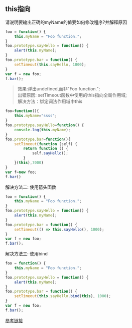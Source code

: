 this指向
-------
请说明要输出正确的myName的值要如何修改程序?并解释原因
```js
foo = function() {
	this.myName = "Foo function.";
}
foo.prototype.sayHello = function() {
	alert(this.myName);
}
foo.prototype.bar = function() {
	setTimeout(this.sayHello, 1000);
}
var f = new foo;
f.bar();
```
> 效果:弹出undefined,而非"Foo function.";  
> 出错原因: setTimeout函数中使用的this指向全局作用域;  
> 解决方法：绑定词法作用域中this  
```js
foo=function(){
	this.myName="ssss";
}
foo.prototype.sayHello=function() {
	console.log(this.myName);
}
foo.prototype.bar=function(){
	setTimeout(function (self) {
		return function () {
			self.sayHello();
		}
	}(this),7000)
}
var f=new foo;
f.bar()
```
解决方法二: 使用箭头函数
```js
foo = function() {
	this.myName = "Foo function.";
}
foo.prototype.sayHello = function() {
	alert(this.myName);
}
foo.prototype.bar = function() {
	setTimeout(() => this.sayHello(), 1000);
}
var f = new foo;
f.bar();
```

解决方法三: 使用bind
```js
foo = function() {
	this.myName = "Foo function.";
}
foo.prototype.sayHello = function() {
	alert(this.myName);
}
foo.prototype.bar = function() {
	setTimeout(this.sayHello.bind(this), 1000);
}
var f = new foo;
f.bar();
```
[参考链接](http://zhidao.baidu.com/link?url=zBRGLszzd7s7B-C8yNYCk6y03GJ63rlp-Wte27GdYiEeARCrLSSkcsNhKf4WV5lK2UeVJHgzghELVjsKJbtU9K)
